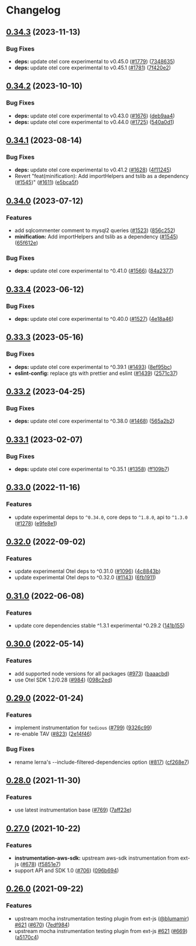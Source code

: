 # Changelog

## [0.34.3](https://github.com/open-telemetry/opentelemetry-js-contrib/compare/contrib-test-utils-v0.34.2...contrib-test-utils-v0.34.3) (2023-11-13)


### Bug Fixes

* **deps:** update otel core experimental to v0.45.0 ([#1779](https://github.com/open-telemetry/opentelemetry-js-contrib/issues/1779)) ([7348635](https://github.com/open-telemetry/opentelemetry-js-contrib/commit/734863562c25cd0497aa3f51eccb2bf8bbd5e711))
* **deps:** update otel core experimental to v0.45.1 ([#1781](https://github.com/open-telemetry/opentelemetry-js-contrib/issues/1781)) ([7f420e2](https://github.com/open-telemetry/opentelemetry-js-contrib/commit/7f420e25a8d396c83fd38101088434210705e365))

## [0.34.2](https://github.com/open-telemetry/opentelemetry-js-contrib/compare/contrib-test-utils-v0.34.1...contrib-test-utils-v0.34.2) (2023-10-10)


### Bug Fixes

* **deps:** update otel core experimental to v0.43.0 ([#1676](https://github.com/open-telemetry/opentelemetry-js-contrib/issues/1676)) ([deb9aa4](https://github.com/open-telemetry/opentelemetry-js-contrib/commit/deb9aa441dc7d2b0fd5ec11b41c934a1e93134fd))
* **deps:** update otel core experimental to v0.44.0 ([#1725](https://github.com/open-telemetry/opentelemetry-js-contrib/issues/1725)) ([540a0d1](https://github.com/open-telemetry/opentelemetry-js-contrib/commit/540a0d1ff5641522abba560d59a298084f786630))

## [0.34.1](https://github.com/open-telemetry/opentelemetry-js-contrib/compare/contrib-test-utils-v0.34.0...contrib-test-utils-v0.34.1) (2023-08-14)


### Bug Fixes

* **deps:** update otel core experimental to v0.41.2 ([#1628](https://github.com/open-telemetry/opentelemetry-js-contrib/issues/1628)) ([4f11245](https://github.com/open-telemetry/opentelemetry-js-contrib/commit/4f1124524aee565c3cfbf3975aa5d3d039377621))
* Revert "feat(minification): Add importHelpers and tslib as a dependency ([#1545](https://github.com/open-telemetry/opentelemetry-js-contrib/issues/1545))" ([#1611](https://github.com/open-telemetry/opentelemetry-js-contrib/issues/1611)) ([e5bca5f](https://github.com/open-telemetry/opentelemetry-js-contrib/commit/e5bca5fe5b27adc59c8de8fe4087d38b69d93bd4))

## [0.34.0](https://github.com/open-telemetry/opentelemetry-js-contrib/compare/contrib-test-utils-v0.33.4...contrib-test-utils-v0.34.0) (2023-07-12)


### Features

* add sqlcommenter comment to mysql2 queries ([#1523](https://github.com/open-telemetry/opentelemetry-js-contrib/issues/1523)) ([856c252](https://github.com/open-telemetry/opentelemetry-js-contrib/commit/856c25211567104ced8b2a2b56d0818a3c48e671))
* **minification:** Add importHelpers and tslib as a dependency ([#1545](https://github.com/open-telemetry/opentelemetry-js-contrib/issues/1545)) ([65f612e](https://github.com/open-telemetry/opentelemetry-js-contrib/commit/65f612e35c4d67b9935dc3a9155588b35d915482))


### Bug Fixes

* **deps:** update otel core experimental to ^0.41.0 ([#1566](https://github.com/open-telemetry/opentelemetry-js-contrib/issues/1566)) ([84a2377](https://github.com/open-telemetry/opentelemetry-js-contrib/commit/84a2377845c313f0ca68b4de7f3e7a464be68885))

## [0.33.4](https://github.com/open-telemetry/opentelemetry-js-contrib/compare/contrib-test-utils-v0.33.3...contrib-test-utils-v0.33.4) (2023-06-12)


### Bug Fixes

* **deps:** update otel core experimental to ^0.40.0 ([#1527](https://github.com/open-telemetry/opentelemetry-js-contrib/issues/1527)) ([4e18a46](https://github.com/open-telemetry/opentelemetry-js-contrib/commit/4e18a46396eb2f06e86790dbbd68075c4c2dc83b))

## [0.33.3](https://github.com/open-telemetry/opentelemetry-js-contrib/compare/contrib-test-utils-v0.33.2...contrib-test-utils-v0.33.3) (2023-05-16)


### Bug Fixes

* **deps:** update otel core experimental to ^0.39.1 ([#1493](https://github.com/open-telemetry/opentelemetry-js-contrib/issues/1493)) ([8ef95bc](https://github.com/open-telemetry/opentelemetry-js-contrib/commit/8ef95bccc2d03302089f256f3d0ee091869b4c44))
* **eslint-config:** replace gts with prettier and eslint ([#1439](https://github.com/open-telemetry/opentelemetry-js-contrib/issues/1439)) ([2571c37](https://github.com/open-telemetry/opentelemetry-js-contrib/commit/2571c371be1b5738442200cab2415b6a04c32aab))

## [0.33.2](https://github.com/open-telemetry/opentelemetry-js-contrib/compare/contrib-test-utils-v0.33.1...contrib-test-utils-v0.33.2) (2023-04-25)


### Bug Fixes

* **deps:** update otel core experimental to ^0.38.0 ([#1468](https://github.com/open-telemetry/opentelemetry-js-contrib/issues/1468)) ([565a2b2](https://github.com/open-telemetry/opentelemetry-js-contrib/commit/565a2b2c6fde88af3f5401ef6a5a9643d0d66349))

## [0.33.1](https://github.com/open-telemetry/opentelemetry-js-contrib/compare/contrib-test-utils-v0.33.0...contrib-test-utils-v0.33.1) (2023-02-07)


### Bug Fixes

* **deps:** update otel core experimental to ^0.35.1 ([#1358](https://github.com/open-telemetry/opentelemetry-js-contrib/issues/1358)) ([ff109b7](https://github.com/open-telemetry/opentelemetry-js-contrib/commit/ff109b77928cc9a139a21c63d6b54399bb017fa4))

## [0.33.0](https://github.com/open-telemetry/opentelemetry-js-contrib/compare/contrib-test-utils-v0.32.0...contrib-test-utils-v0.33.0) (2022-11-16)


### Features

* update experimental deps to `^0.34.0`, core deps to `^1.8.0`, api to `^1.3.0` ([#1278](https://github.com/open-telemetry/opentelemetry-js-contrib/issues/1278)) ([e9fe8e1](https://github.com/open-telemetry/opentelemetry-js-contrib/commit/e9fe8e13e34f54e96c50525cadeb74ac048c5624))

## [0.32.0](https://github.com/open-telemetry/opentelemetry-js-contrib/compare/contrib-test-utils-v0.31.0...contrib-test-utils-v0.32.0) (2022-09-02)


### Features

* update experimental Otel deps to ^0.31.0 ([#1096](https://github.com/open-telemetry/opentelemetry-js-contrib/issues/1096)) ([4c8843b](https://github.com/open-telemetry/opentelemetry-js-contrib/commit/4c8843be14896d1159a622c07eb3a049401ccba1))
* update experimental Otel deps to ^0.32.0 ([#1143](https://github.com/open-telemetry/opentelemetry-js-contrib/issues/1143)) ([6fb1911](https://github.com/open-telemetry/opentelemetry-js-contrib/commit/6fb191139aed2ca763300dcf9adb51121a88f97e))

## [0.31.0](https://github.com/open-telemetry/opentelemetry-js-contrib/compare/contrib-test-utils-v0.30.0...contrib-test-utils-v0.31.0) (2022-06-08)


### Features

* update core dependencies stable ^1.3.1 experimental ^0.29.2 ([141b155](https://github.com/open-telemetry/opentelemetry-js-contrib/commit/141b155e344980b51264e26b26c117b2113bcef6))

## [0.30.0](https://github.com/open-telemetry/opentelemetry-js-contrib/compare/contrib-test-utils-v0.29.0...contrib-test-utils-v0.30.0) (2022-05-14)


### Features

* add supported node versions for all packages ([#973](https://github.com/open-telemetry/opentelemetry-js-contrib/issues/973)) ([baaacbd](https://github.com/open-telemetry/opentelemetry-js-contrib/commit/baaacbdd35ca4baab0afae64647aa8c0380ee4b7))
* use Otel SDK 1.2/0.28 ([#984](https://github.com/open-telemetry/opentelemetry-js-contrib/issues/984)) ([098c2ed](https://github.com/open-telemetry/opentelemetry-js-contrib/commit/098c2ed6f9c5ab7bd865685018c0777245aab3b7))

## [0.29.0](https://www.github.com/open-telemetry/opentelemetry-js-contrib/compare/contrib-test-utils-v0.28.0...contrib-test-utils-v0.29.0) (2022-01-24)


### Features

* implement instrumentation for `tedious` ([#799](https://www.github.com/open-telemetry/opentelemetry-js-contrib/issues/799)) ([9326c99](https://www.github.com/open-telemetry/opentelemetry-js-contrib/commit/9326c99f3cdf3e0166f74093a8093066be78bd0a))
* re-enable TAV ([#823](https://www.github.com/open-telemetry/opentelemetry-js-contrib/issues/823)) ([2e14f46](https://www.github.com/open-telemetry/opentelemetry-js-contrib/commit/2e14f46b3f7221ae51ffa12313997f007c300e21))


### Bug Fixes

* rename lerna's --include-filtered-dependencies option ([#817](https://www.github.com/open-telemetry/opentelemetry-js-contrib/issues/817)) ([cf268e7](https://www.github.com/open-telemetry/opentelemetry-js-contrib/commit/cf268e7a92b7800ad6dbec9ca77466f9ee03ee1a))

## [0.28.0](https://www.github.com/open-telemetry/opentelemetry-js-contrib/compare/contrib-test-utils-v0.27.0...contrib-test-utils-v0.28.0) (2021-11-30)


### Features

* use latest instrumentation base ([#769](https://www.github.com/open-telemetry/opentelemetry-js-contrib/issues/769)) ([7aff23e](https://www.github.com/open-telemetry/opentelemetry-js-contrib/commit/7aff23ebebbe209fa3b78c2e7f513c9cd2231be4))

## [0.27.0](https://www.github.com/open-telemetry/opentelemetry-js-contrib/compare/contrib-test-utils-v0.26.0...contrib-test-utils-v0.27.0) (2021-10-22)


### Features

* **instrumentation-aws-sdk:** upstream aws-sdk instrumentation from ext-js ([#678](https://www.github.com/open-telemetry/opentelemetry-js-contrib/issues/678)) ([f5851e7](https://www.github.com/open-telemetry/opentelemetry-js-contrib/commit/f5851e72512117dbce571a42930a90c560dbf63d))
* support API and SDK 1.0 ([#706](https://www.github.com/open-telemetry/opentelemetry-js-contrib/issues/706)) ([096b694](https://www.github.com/open-telemetry/opentelemetry-js-contrib/commit/096b694bbc3079f0ab4ee0462869b10eb8185202))

## [0.26.0](https://www.github.com/open-telemetry/opentelemetry-js-contrib/compare/contrib-test-utils-v0.25.0...contrib-test-utils-v0.26.0) (2021-09-22)


### Features

* upstream mocha instrumentation testing plugin from ext-js ([@blumamir](https://www.github.com/blumamir)) [#621](https://www.github.com/open-telemetry/opentelemetry-js-contrib/issues/621) ([#670](https://www.github.com/open-telemetry/opentelemetry-js-contrib/issues/670)) ([7edf984](https://www.github.com/open-telemetry/opentelemetry-js-contrib/commit/7edf98425d77aaa1d74a959195e87b6079daabcd))
* upstream mocha instrumentation testing plugin from ext-js [#621](https://www.github.com/open-telemetry/opentelemetry-js-contrib/issues/621) ([#669](https://www.github.com/open-telemetry/opentelemetry-js-contrib/issues/669)) ([a5170c4](https://www.github.com/open-telemetry/opentelemetry-js-contrib/commit/a5170c494706a2bec3ba51e59966d0ca8a41d00e))
